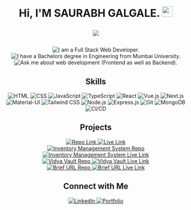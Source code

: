 <h1 align="center">
  Hi, I'M SAURABH GALGALE. <img src="https://media.giphy.com/media/hvRJCLFzcasrR4ia7z/giphy.gif" width="28">
<p align="center">
  <img src="https://readme-typing-svg.herokuapp.com?color=%2336BCF7&center=true&vCenter=true&lines=WELCOME+TO+MY+GITHUB+PAGE;I+AM+A+FULL+STACK+WEB+DEVELOPER;ENTHUSIASTIC+LEARNER" />
</p>
</h1>
<p align="center">
  <img src="https://img.shields.io/badge/I am a Full Stack Web Developer.-243642?style=for-the-badge&logo=square&logoColor=white" alt="I am a Full Stack Web Developer."/>
  <br/>
  <img src="https://img.shields.io/badge/I have a Bachelors degree in Engineering from Mumbai University.-243642?style=for-the-badge&logo=circle&logoColor=white" alt="I have a Bachelors degree in Engineering from Mumbai University."/>
  <br/>
  <img src="https://img.shields.io/badge/Ask me about web development (Frontend as well as Backend).-243642?style=for-the-badge&logo=polygon&logoColor=white" alt="Ask me about web development (Frontend as well as Backend)."/>
</p>
<!-- <div align="center">
  <img 
    src="https://github-readme-activity-graph.vercel.app/graph?username=saurabh-galgale&theme=tokyo-night&hide_border=true&area=true&date_range=365" 
    alt="GitHub Contributions Graph" 
  />
</div> -->
<h2 align="center">Skills</h2>
<p align="center">
    <img src="https://img.shields.io/badge/-HTML-E34F26?style=for-the-badge&logo=html5&logoColor=white" alt="HTML" />
  <img src="https://img.shields.io/badge/-CSS-1572B6?style=for-the-badge&logo=css3&logoColor=white" alt="CSS" />
  <img src="https://img.shields.io/badge/-JavaScript-F7DF1E?style=for-the-badge&logo=javascript&logoColor=black" alt="JavaScript" />
  <img src="https://img.shields.io/badge/-TypeScript-007ACC?style=for-the-badge&logo=typescript&logoColor=white" alt="TypeScript" />
  <img src="https://img.shields.io/badge/-React-61DAFB?style=for-the-badge&logo=react&logoColor=black" alt="React" />
  <img src="https://img.shields.io/badge/-Vue.js-4FC08D?style=for-the-badge&logo=vue.js&logoColor=white" alt="Vue.js" />
  <img src="https://img.shields.io/badge/-Next.js-000000?style=for-the-badge&logo=next.js&logoColor=white" alt="Next.js" />
   <img src="https://img.shields.io/badge/-Material--UI-0081CB?style=for-the-badge&logo=mui&logoColor=white" alt="Material-UI" />
  <img src="https://img.shields.io/badge/-Tailwind_CSS-38B2AC?style=for-the-badge&logo=tailwind-css&logoColor=white" alt="Tailwind CSS" class="h-10" />
  <img src="https://img.shields.io/badge/-Node.js-339933?style=for-the-badge&logo=node.js&logoColor=white" alt="Node.js" />
  <img src="https://img.shields.io/badge/-Express.js-000000?style=for-the-badge&logo=express&logoColor=white" alt="Express.js" class="h-10" />
  <img src="https://img.shields.io/badge/-Git-F05032?style=for-the-badge&logo=git&logoColor=white" alt="Git" />
  <img src="https://img.shields.io/badge/-MongoDB-47A248?style=for-the-badge&logo=mongodb&logoColor=white" alt="MongoDB" />
  <img src="https://img.shields.io/badge/-CI/CD-1C3E3B?style=for-the-badge&logo=gitlab-ci&logoColor=white" alt="CI/CD" />
</p>

<h2 align="center">Projects</h2>
<div align="center">
  <div>
  <a href="https://github.com/Saurabh-Galgale/employee-management-nextjs-frontend">
      <img src="https://img.shields.io/badge/Employee Management System-F7DF1E?style=for-the-badge" alt="Repo Link">
    </a>
    <a href="https://employee-management-system.vercel.app">
      <img src="https://img.shields.io/badge/Live Link-Link-blue?style=for-the-badge" alt="Live Link">
    </a>
  </div>

  <div>
    <a href="https://github.com/Saurabh-Galgale/InventoryManager-Frontend">
      <img src="https://img.shields.io/badge/Inventory Management System-F7DF1E?style=for-the-badge" alt="Inventory Management System Repo">
    </a>
    <a href="https://inventorymanagerorg.netlify.app/">
      <img src="https://img.shields.io/badge/Live Link-Link-blue?style=for-the-badge" alt="Inventory Management System Live Link">
    </a>
  </div>

  <div>
    <a href="https://github.com/pesto-students/vidyavault-frontend-team2-harsh">
      <img src="https://img.shields.io/badge/Vidya Vault-F7DF1E?style=for-the-badge" alt="Vidya Vault Repo">
    </a>
    <a href="https://vidyavault.netlify.app/">
      <img src="https://img.shields.io/badge/Live Link-Link-blue?style=for-the-badge" alt="Vidya Vault Live Link">
    </a>
  </div>

  <div>
    <a href="https://github.com/Saurabh-Galgale/BriefURL">
      <img src="https://img.shields.io/badge/Brief URL-F7DF1E?style=for-the-badge" alt="Brief URL Repo">
    </a>
    <a href="https://briefurl.netlify.app/">
      <img src="https://img.shields.io/badge/Live Link-Link-blue?style=for-the-badge" alt="Brief URL Live Link">
    </a>
  </div>
</div>

<h2 align="center">Connect with Me</h2>
<p align="center">
  <a href="https://www.linkedin.com/in/saurabh-galgale/" target="_blank">
    <img src="https://img.shields.io/badge/-LinkedIn-0077B5?style=for-the-badge&logo=linkedin&logoColor=white" alt="LinkedIn" />
  </a>
  <a href="https://saurabhgalgale.vercel.app/" target="_blank">
    <img src="https://img.shields.io/badge/-Portfolio-24292e?style=for-the-badge&logo=githubpages&logoColor=white" alt="Portfolio" />
  </a>
</p>
